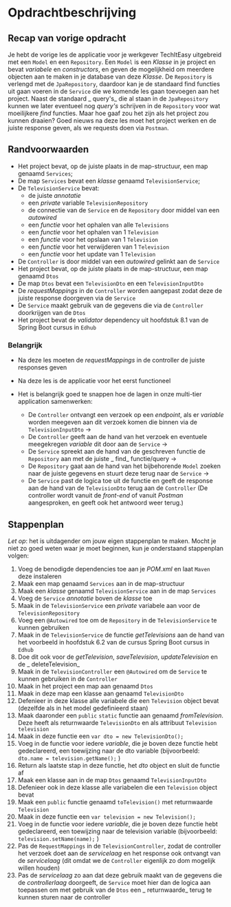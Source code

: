 # Opdrachtbeschrijving

## Recap van vorige opdracht

Je hebt de vorige les de applicatie voor je werkgever TechItEasy uitgebreid met een `Model` en
een `Repository`. Een `Model` is een _Klasse_ in je project en bevat _variabele_ en _constructors_,
en geven de mogelijkheid om meerdere objecten aan te maken in je database van deze _Klasse_.
De `Repository` is verlengd met de `JpaRepository`, daardoor kan je de standaard find functies uit
gaan voeren in de `Service` die we komende les gaan toevoegen aan het project. Naast de standaard _
query's_ die al staan in de `JpaRepository` kunnen we later eventueel nog _query's_ schrijven in
de `Repository` voor wat moeilijkere _find_ functies. Maar hoe gaaf zou het zijn als het project zou
kunnen draaien? Goed nieuws na deze les moet het project werken en de juiste response geven, als we
requests doen via `Postman`.

## Randvoorwaarden

- Het project bevat, op de juiste plaats in de map-structuur, een map genaamd `Services`;
- De map `Services` bevat een _klasse_ genaamd `TelevisionService`;
- De `TelevisionService` bevat:
    - de juiste _annotatie_
    - een _private_ variable `TelevisionRepository`
    - de connectie van de `Service` en de `Repository` door middel van een _autowired_
    - een _functie_ voor het ophalen van alle `Televisions`
    - een _functie_ voor het ophalen van 1 `Television`
    - een _functie_ voor het opslaan van 1 `Television`
    - een _functie_ voor het verwijderen van 1 `Television`
    - een _functie_ voor het update van 1 `Television`
- De `Controller` is door middel van een _autowired_ gelinkt aan de `Service`
- Het project bevat, op de juiste plaats in de map-structuur, een map genaamd `Dtos`
- De map `Dtos` bevat een `TelevisionDto` en een `TelevisionInputDto`
- De _requestMappings_ in de `Controller` worden aangepast zodat deze de juiste response doorgeven
  via de `Service`
- De `Service` maakt gebruik van de gegevens die via de `Controller` doorkrijgen van de `Dtos`
- Het project bevat de _validator_ dependency uit hoofdstuk 8.1 van de Spring Boot cursus in `Edhub`

### Belangrijk

- Na deze les moeten de _requestMappings_ in de controller de juiste responses geven
- Na deze les is de applicatie voor het eerst functioneel

- Het is belangrijk goed te snappen hoe de lagen in onze multi-tier application samenwerken:
    - De `Controller` ontvangt een verzoek op een _endpoint_, als er _variable_ worden meegeven aan
      dit verzoek komen die binnen via de `TelevisionInputDto` ->
    - De `Controller` geeft aan de hand van het verzoek en eventuele meegekregen _variable_ dit door
      aan de `Service` ->
    - De `Service` spreekt aan de hand van de geschreven functie de `Repository` aan met de juiste _
      find_ functie/query ->
    - De `Repository` gaat aan de hand van het bijbehorende `Model` zoeken naar de juiste gegevens
      en stuurt deze terug naar de `Service` ->
    - De `Service` past de logica toe uit de functie en geeft de response aan de hand van
      de `TelevisionDto` terug aan de `Controller`
      (De controller wordt vanuit de _front-end_ of vanuit _Postman_ aangesproken, en geeft ook het
      antwoord weer terug.)

## Stappenplan

_Let op_: het is uitdagender om jouw eigen stappenplan te maken. Mocht je niet zo goed weten waar je
moet beginnen, kun je onderstaand stappenplan volgen:

1. Voeg de benodigde dependencies toe aan je _POM.xml_ en laat `Maven` deze instaleren
2. Maak een map genaamd `Services` aan in de map-structuur
3. Maak een _klasse_ genaamd `TelevisionService` aan in de map `Services`
4. Voeg de `Service` _annotatie_ boven de _klasse_ toe
5. Maak in de `TelevisionService` een _private_ variabele aan voor de `TelevisionRepository`
6. Voeg een `@Autowired` toe om de `Repository` in de `TelevisionService` te kunnen gebruiken
7. Maak in de `TelevisionService` de functie _getTelevisions_ aan de hand van het voorbeeld in
   hoofdstuk 6.2 van de cursus Spring Boot cursus in `Edhub`
8. Doe dit ook voor de _getTelevision_, _saveTelevision_, _updateTelevision_ en de _
   deleteTelevision_
9. Maak in de `TelevisionController` een `@Autowired` om de `Service` te kunnen gebruiken in
   de `Controller`
10. Maak in het project een map aan genaamd `Dtos`
11. Maak in deze map een klasse aan genaamd `TelevisionDto`
12. Defenieer in deze klasse alle variabele die een `Television` object bevat (dezelfde als in het
    model gedefinieerd staan)
13. Maak daaronder een `public` `static` functie aan genaamd _fromTelevision_. Deze heeft als
    returnwaarde `TelevisionDto` en als attribuut `Television television`
14. Maak in deze functie een `var dto = new TelevisionDto();`
15. Voeg in de functie voor iedere _variable_, die je boven deze functie hebt gedeclareerd, een
    toewijzing naar de dto variable (bijvoorbeeld: `dto.name = television.getName();` )
16. Return als laatste stap in deze functie, het _dto_ object en sluit de functie af
17. Maak een klasse aan in de map `Dtos` genaamd `TelevisionInputDto`
18. Defenieer ook in deze klasse alle variabelen die een `Television` object bevat
19. Maak een `public` functie genaamd `toTelevision()` met returnwaarde `Television`
20. Maak in deze functie een `var television = new Television();`
21. Voeg in de functie voor iedere _variable_, die je boven deze functie hebt gedeclareerd, een
    toewijzing naar de television variable (bijvoorbeeld: `television.setName(name);` )
22. Pas de `RequestMappings` in de `TelevisionController`, zodat de controller het verzoek doet aan
    de _servicelaag_ en het response ook ontvangt van de _servicelaag_ (dit omdat we de `Controller`
    eigenlijk zo dom mogelijk willen houden)
23. Pas de _servicelaag_ zo aan dat deze gebruik maakt van de gegevens die de _controllerlaag_
    doorgeeft, de `Service` moet hier dan de logica aan toepassen om met gebruik van de `Dtos` een _
    returnwaarde_ terug te kunnen sturen naar de controller